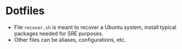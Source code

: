 # Dotfiles

- File `recover.sh` is meant to recover a Ubuntu system, install typical packages needed for SRE purposes.
- Other files can be aliases, configurations, etc.
